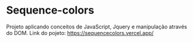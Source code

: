# Sequence-colors
Projeto aplicando conceitos de JavaScript, Jquery e manipulação através do DOM.
Link do pojeto: https://sequencecolors.vercel.app/
